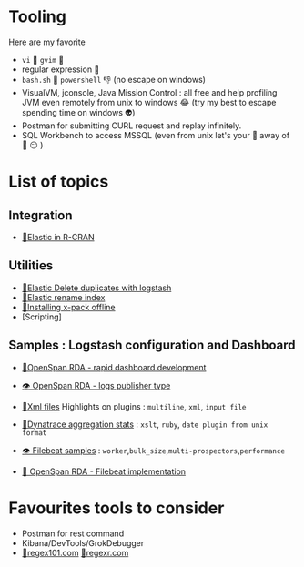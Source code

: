 Tooling
=======

Here are my favorite

* `vi` :punch: `gvim` :punch:
* regular expression :punch:
* `bash.sh` :punch: `powershell` :-1: (no escape on windows)
* VisualVM, jconsole, Java Mission Control : all free and help profiling JVM even remotely from unix to windows :joy: (try my best to escape spending time on windows :alien:)
* Postman for submitting CURL request and replay infinitely.
* SQL Workbench to access MSSQL (even from unix let's your :boot: away of  :poop: :smirk:
)

# List of topics

## Integration

- [:eyes:Elastic in R-CRAN](https://github.com/bigleuxenchef/R-Elastic)

## Utilities
- [:eyes:Elastic Delete duplicates with logstash](./DeleteDuplicates/LogstashDeleteSample.md)
- [:eyes:Elastic rename index](./Rename-Copy%20indexes/elk_rename_index.sh.md)
- [:eyes:Installing x-pack offline](./Installingxpackoffline.md)
- [Scripting]

## Samples : Logstash configuration and Dashboard


- [:eyes:OpenSpan RDA - rapid dashboard development](./Samples/OpenSpan/README.md)
- [:eye: OpenSpan RDA - logs publisher type](./Samples/OpenSpan/OpenSpan-logs.md)
- [:eyes:Xml files](https://github.com/bigleuxenchef/Logstash-Beats-Samples/blob/master/logstash-xml.md) Highlights on plugins : `multiline`, `xml`, `input file`
- [:eyes:Dynatrace aggregation stats](https://github.com/bigleuxenchef/Logstash-Beats-Samples/tree/master/Dynatrace)  : `xslt`, `ruby`, `date plugin from unix format`

- [:eye: Filebeat samples](https://github.com/bigleuxenchef/Logstash-Beats-Samples/tree/master/filebeat) : `worker`,`bulk_size`,`multi-prospectors`,`performance`
- [:eyes: OpenSpan RDA - Filebeat implementation](./Samples/OpenSpan/OpenSpan-filebeat.md)

# Favourites tools to consider

- Postman for rest command
- Kibana/DevTools/GrokDebugger 
- [:eyes:regex101.com](https://regex101.com) [:eyes:regexr.com](https://regexr.com)
